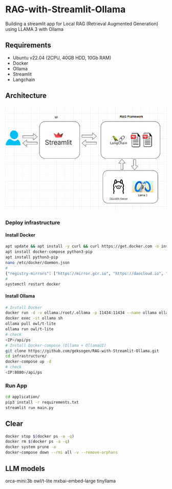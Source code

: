 # RAG-with-Streamlit-Ollama
Building a streamlit app for Local RAG (Retrieval Augmented Generation) using LLAMA 3 with Ollama

## Requirements
* Ubuntu v22.04 (2CPU, 40GB HDD, 10Gb RAM)
* Docker
* Ollama
* Streamlit
* Langchain

## Architecture
![alt text](arch.png "Architecture")


### Deploy infrastructure
#### Install Docker
```BASH
apt update && apt install -y curl && curl https://get.docker.com -o install.sh && sh install.sh
apt install docker-compose python3-pip
apt install python3-pip
nano /etc/docker/daemon.json
#
{"registry-mirrors": ["https://mirror.gcr.io", "https://daocloud.io", "https://c.163.com/", "https://registry.docker-cn.com"]}
#
systemctl restart docker
```

#### Install Ollama
```BASH
# Install Docker
docker run -d -v ollama:/root/.ollama -p 11434:11434 --name ollama ollama/ollama
docker exec -it ollama sh
ollama pull owl/t-lite
ollama run owl/t-lite
# check 
<IP>/api/ps
# Install Docker-compose (Ollama + OllamaUI)
git clone https://github.com/geksogen/RAG-with-Streamlit-Ollama.git
cd infrastructure/
docker-compose up -d
# check 
<IP:8080>/api/ps
```

### Run App
```BASH
cd application/
pip3 install -r requirements.txt
streamlit run main.py
```

## Clear
```BASH
docker stop $(docker ps -a -q)
docker rm $(docker ps -a -q)
docker system prune -a
docker-compose down --rmi all -v --remove-orphans
```

## LLM models
orca-mini:3b
owl/t-lite
mxbai-embed-large
tinyllama

